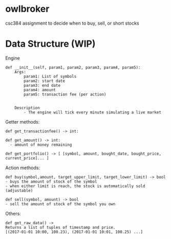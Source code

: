 # owlbroker
csc384 assignment to decide when to buy, sell, or short stocks


# Data Structure (WIP)
Engine
```
def __init__(self, param1, param2, param3, param4, param5):
    Args:
        param1: List of symbols
        param2: start date
        param3: end date
        param4: amount
        param5: transaction fee (per action)
        
    
    Description
        - The engine will tick every minute simulating a live market
```


Getter methods:
```
def get_transactionfee() -> int:
```
```
def get_amount() -> int:
  - amount of money remaining
```
```
def get_portfolio() -> [ [symbol, amount, bought_date, bought_price, current_price]... ]
```

Action methods:
```
def buy(symbol,amount, target_upper_limit, target_lower_limit) -> bool
- buys the amount of stock of the symbol
- when either limit is reach, the stock is automatically sold (adjustable)
```
```
def sell(symbol, amount) -> bool
- sell the amount of stock of the symbol you own
```

Others:
```
def get_raw_data() -> 
Returns a list of tuples of timestamp and price.
[(2017-01-01 10:00, 100.23), (2017-01-01 10:01, 100.25) ...]
```


